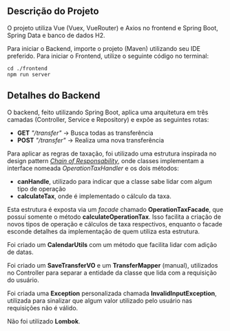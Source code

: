 ## Descrição do Projeto
O projeto utiliza Vue (Vuex, VueRouter) e Axios no frontend e Spring Boot, Spring Data e banco de dados H2.

Para iniciar o Backend, importe o projeto (Maven) utilizando seu IDE preferido.
Para iniciar o Frontend, utilize o seguinte código no terminal:

    cd ./frontend
    npm run server

## Detalhes do Backend
O backend, feito utilizando Spring Boot, aplica uma arquitetura em três camadas (Controller, Service e Repository) e expõe as seguintes rotas:

 - **GET** *"/transfer"* -> Busca todas as transferência
 -  **POST** *"/transfer"* -> Realiza uma nova transferência

Para aplicar as regras de taxação, foi utilizado uma estrutura inspirada no design pattern [*Chain of Responsability*](https://refactoring.guru/pt-br/design-patterns/chain-of-responsibility), onde classes implementam a interface nomeada *OperationTaxHandler* e os dois métodos:

 - **canHandle**, utilizado para indicar que a classe sabe lidar com algum tipo de operação
 - **calculateTax**, onde é implementado o cálculo da taxa.

Esta estrutura é exposta via um *facade* chamado **OperationTaxFacade**, que possuí somente o método **calculateOperationTax**.  Isso facilita a criação de novos tipos de operação e cálculos de taxa respectivos, enquanto o facade esconde detalhes da implementação de quem utiliza esta estrutura.

Foi criado um **CalendarUtils** com um método que facilita lidar com adição de datas.

Foi criado um **SaveTransferVO** e um **TransferMapper** (manual), utilizados no Controller para separar a entidade da classe que lida com a requisição do usuário.

Foi criada uma **Exception** personalizada chamada **InvalidInputException**, utilizada para sinalizar que algum valor utilizado pelo usuário nas requisições não é válido.

Não foi utilizado **Lombok**.


